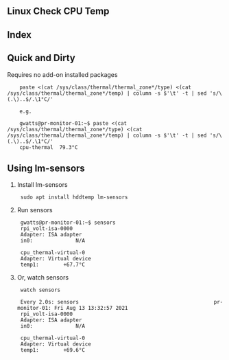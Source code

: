 ---
---
## Linux Check CPU Temp

## Index

## Quick and Dirty

Requires no add-on installed packages

        paste <(cat /sys/class/thermal/thermal_zone*/type) <(cat /sys/class/thermal/thermal_zone*/temp) | column -s $'\t' -t | sed 's/\(.\)..$/.\1°C/'
        
        e.g.
        
        gwatts@pr-monitor-01:~$ paste <(cat /sys/class/thermal/thermal_zone*/type) <(cat /sys/class/thermal/thermal_zone*/temp) | column -s $'\t' -t | sed 's/\(.\)..$/.\1°C/'
        cpu-thermal  79.3°C

## Using lm-sensors

1. Install lm-sensors

        sudo apt install hddtemp lm-sensors

1. Run sensors

        gwatts@pr-monitor-01:~$ sensors
        rpi_volt-isa-0000
        Adapter: ISA adapter
        in0:              N/A
        
        cpu_thermal-virtual-0
        Adapter: Virtual device
        temp1:        +67.7°C

1. Or, watch sensors

        watch sensors
        
        Every 2.0s: sensors                                            pr-monitor-01: Fri Aug 13 13:32:57 2021
        rpi_volt-isa-0000
        Adapter: ISA adapter
        in0:              N/A
        
        cpu_thermal-virtual-0
        Adapter: Virtual device
        temp1:        +69.6°C
